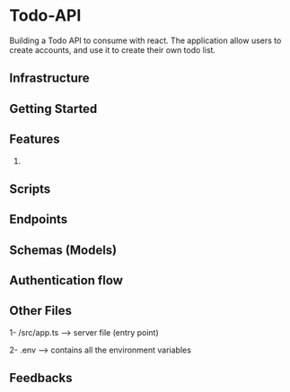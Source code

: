 # Todo-API

Building a Todo API to consume with react. The application allow users to create accounts, and use it to create their own todo list.

## Infrastructure

## Getting Started

## Features

1.

## Scripts

## Endpoints

## Schemas (Models)

## Authentication flow

## Other Files

1- /src/app.ts --> server file (entry point)

2- .env --> contains all the environment variables

## Feedbacks
